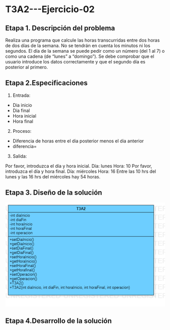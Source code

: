 # T3A2---Ejercicio-02

## Etapa 1. Descripción del problema

Realiza una programa que calcule las horas transcurridas entre dos horas de dos días de la semana. No se tendrán en cuenta los minutos ni los segundos. El día de la semana se puede pedir como un número (del 1 al 7) o como una cadena (de “lunes” a “domingo”). Se debe comprobar que el usuario introduce los datos correctamente y que el segundo día es posterior al primero.

## Etapa 2.Especificaciones
1. Entrada:
  - Dia inicio
  - Dia final
  - Hora inicial
  - Hora final
2. Proceso:
  - Diferencia de horas entre el dia posterior menos el dia anterior 
  - diferencia= 
3. Salida:

Por favor, introduzca el día y hora inicial.
Día: lunes
Hora: 10
Por favor, introduzca el día y hora final.
Día: miércoles
Hora: 16
Entre las 10 hrs del lunes y las 16 hrs del miércoles hay 54 horas.

## Etapa 3. Diseño de la solución
![](https://github.com/rulos12/T3A2---Ejercicio-02/blob/main/T3A2.png)

## Etapa 4.Desarrollo de la solución
